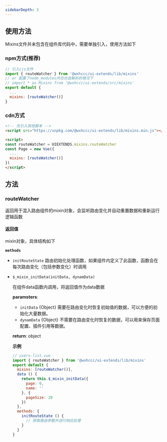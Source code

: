 ```yaml
---
sidebarDepth: 3
---
```

## 使用方法

Mixins文件并未包含在组件库代码中，需要单独引入，使用方法如下

### npm方式(推荐)
``` js
// 引入cjs文件
import { routeWatcher } from '@wxhccc/ui-extends/lib/mixins'
// or 配置了node_modules内包也会解析的情况下
// import * as Mixins from '@wxhccc/ui-extends/src/mixins'
export default {
  ...
  mixins: [routeWatcher()]
}
```
### cdn方式
```html
<!-- 先引入其他脚本 -->
<script src="https://unpkg.com/@wxhccc/ui-extends/lib/mixins.min.js"></script>

<script>
const routeWatcher = UIEXTENDS.mixins.routeWatcher
const Page = new Vue({
  ...
  mixins: [routeWatcher()]
})
</script>
```
## 方法

### routeWatcher

返回用于混入路由组件的mixin对象，会监听路由变化并自动重置数据和重新运行逻辑函数

#### 返回值
mixin对象，具体结构如下

**`methods`**

* `initRouteState`
  路由初始化处理函数，如果组件内定义了此函数，函数会在每次路由变化（包括参数变化）时调用

* `$_mixin_initData(initData, dynamData)`

  在组件data函数内调用，将返回值作为data数据

  **paramsters**:

  * `initData` {Object} 需要在路由变化时恢复初始值的数据，可以方便的初始化大量数据。
  * `dynamData` {Object} 不需要在路由变化时恢复的数据，可以用来保存页面配置、插件引用等数据。

  **return**: object

  **示例**

  ```js
  // users-list.vue
  import { routeWatcher } from '@wxhccc/ui-extends/lib/mixins'
  export default {
    mixins: [routeWatcher()],
    data () {
      return this.$_mixin_initData({
        page: 0,
        name: ''
      }, {
        pageSize: 20
      })
    },
    methods: {
      initRouteState () {
        // 获取路由参数并进行响应处理
      }
    }
  }
  ```